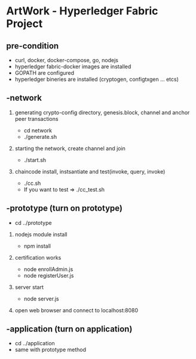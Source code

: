 # ArtWork - Hyperledger Fabric Project

## pre-condition

- curl, docker, docker-compose, go, nodejs
- hyperledger fabric-docker images are installed
- GOPATH are configured
- hyperledger bineries are installed (cryptogen, configtxgen ... etcs)

## -network

1. generating crypto-config directory, genesis.block, channel and anchor peer transactions

   - cd network
   - ./generate.sh

2. starting the network, create channel and join

   - ./start.sh

3. chaincode install, instsantiate and test(invoke, query, invoke)

   - ./cc.sh
   - If you want to test => ./cc_test.sh

## -prototype (turn on prototype)

- cd ../prototype

1. nodejs module install

   - npm install

2. certification works

   - node enrollAdmin.js
   - node registerUser.js

3. server start

   - node server.js

4. open web browser and connect to localhost:8080

## -application (turn on application)

- cd ../application
- same with prototype method
